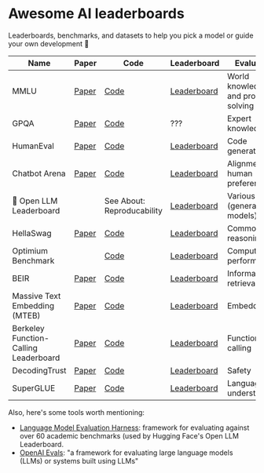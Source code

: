# Awesome AI leaderboards

Leaderboards, benchmarks, and datasets to help you pick a model or guide your own development 🧐

| Name | Paper | Code | Leaderboard | Evaluation |
|------|-------|-----------|-------------|------------|
|MMLU | [Paper](https://arxiv.org/pdf/2009.03300.pdf) | [Code](https://github.com/hendrycks/test) | [Leaderboard](https://paperswithcode.com/sota/multi-task-language-understanding-on-mmlu) | World knowledge and problem solving |
| GPQA | [Paper](https://arxiv.org/abs/2311.12022) | [Code](https://github.com/idavidrein/gpqa) | ??? | Expert knowledge |
| HumanEval | [Paper](https://arxiv.org/abs/2107.03374) | [Code](https://github.com/openai/human-eval?tab=readme-ov-file) | [Leaderboard](https://paperswithcode.com/sota/code-generation-on-humaneval) | Code generation |
| Chatbot Arena | [Paper](https://arxiv.org/abs/2403.04132) | [Code](https://github.com/lm-sys/FastChat) | [Leaderboard](https://arena.lmsys.org/) | Alignment with human preferences |
| 🤗 Open LLM Leaderboard | | See About: Reproducability | [Leaderboard](https://huggingface.co/spaces/HuggingFaceH4/open_llm_leaderboard) | Various (generative models) |
| HellaSwag | [Paper](https://rowanzellers.com/hellaswag/) | [Code](https://rowanzellers.com/hellaswag/) | [Leaderboard](https://rowanzellers.com/hellaswag/) | Commonsense reasoning |
| Optimium Benchmark | | [Code](https://github.com/huggingface/optimum-benchmark) | [Leaderboard](https://huggingface.co/spaces/optimum/llm-perf-leaderboard) | Computational performance |
| BEIR | [Paper](https://openreview.net/forum?id=wCu6T5xFjeJ) | [Code](https://github.com/beir-cellar/beir) | [Leaderboard](https://eval.ai/web/challenges/challenge-page/1897/overview) | Information retrieval |
| Massive Text Embedding (MTEB) | [Paper](https://arxiv.org/abs/2210.07316) | [Code](https://github.com/embeddings-benchmark/mteb?tab=readme-ov-file) | [Leaderboard](https://huggingface.co/spaces/mteb/leaderboard) | Embedding |
| Berkeley Function-Calling Leaderboard | [Paper](https://gorilla.cs.berkeley.edu/blogs/8_berkeley_function_calling_leaderboard.html) | [Code](https://github.com/ShishirPatil/gorilla) | [Leaderboard](https://gorilla.cs.berkeley.edu/leaderboard.html) | Function calling |
| DecodingTrust | [Paper](https://arxiv.org/abs//2306.11698) | [Code](https://github.com/AI-secure/DecodingTrust) | [Leaderboard](https://huggingface.co/spaces/AI-Secure/llm-trustworthy-leaderboard) | Safety |
| SuperGLUE | [Paper](https://arxiv.org/abs/1905.00537) | [Code](https://jiant.info/) | [Leaderboard](https://super.gluebenchmark.com/leaderboard) | Language understanding |

Also, here's some tools worth mentioning:

* [Language Model Evaluation Harness](https://github.com/EleutherAI/lm-evaluation-harness): framework for evaluating against over 60 academic benchmarks (used by Hugging Face's Open LLM Leaderboard.
* [OpenAI Evals](https://github.com/openai/evals): "a framework for evaluating large language models (LLMs) or systems built using LLMs"
